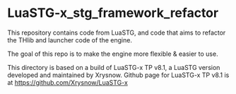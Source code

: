 # LuaSTG-x_stg_framework_refactor
This repository contains code from LuaSTG, and code that aims to refactor the THlib and launcher 
code of the engine. 

The goal of this repo is to make the engine more flexible & easier to use.

This directory is based on a build of LuaSTG-x TP v8.1, a LuaSTG version developed and maintained 
by Xrysnow. Github page for LuaSTG-x TP v8.1 is at https://github.com/Xrysnow/LuaSTG-x
